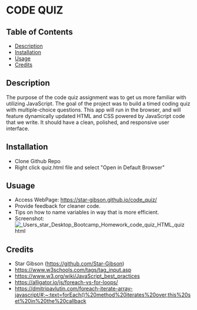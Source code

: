 # CODE QUIZ

## Table of Contents
* [Description](#description)
* [Installation](#installation)
* [Usage](#usage)
* [Credits](#credits)

## Description
The purpose of the code quiz assignment was to get us more familiar with utilizing JavaScript. The goal of the project was to 
build a timed coding quiz with multiple-choice questions. This app will run in the browser, and will feature dynamically updated HTML and CSS powered by JavaScript code that we write. It should have a clean, polished, and responsive user interface. 

## Installation
- Clone Github Repo
- Right click quiz.html file and select "Open in Default Browser"

## Usuage 
- Access WebPage: https://star-gibson.github.io/code_quiz/
- Provide feedback for cleaner code.
- Tips on how to name variables in way that is more efficient.
- Screenshot: 
![_Users_star_Desktop_Bootcamp_Homework_code_quiz_HTML_quiz html](https://user-images.githubusercontent.com/72622031/98432231-36173b80-208a-11eb-9b64-13e4bad801e8.png)
  

## Credits
- Star Gibson (https://github.com/Star-Gibson)
- https://www.w3schools.com/tags/tag_input.asp
- https://www.w3.org/wiki/JavaScript_best_practices
- https://alligator.io/js/foreach-vs-for-loops/
- https://dmitripavlutin.com/foreach-iterate-array-javascript/#:~:text=forEach()%20method%20iterates%20over,this%20set%20in%20the%20callback